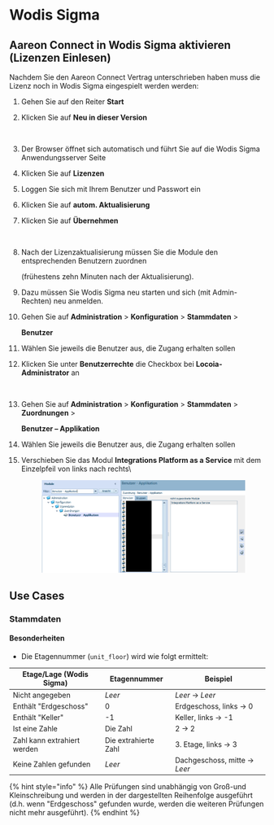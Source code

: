 # Wodis Sigma

## Aareon Connect in Wodis Sigma aktivieren (Lizenzen Einlesen)

Nachdem Sie den Aareon Connect Vertrag unterschrieben haben muss die Lizenz noch in Wodis Sigma eingespielt werden werden:

1. Gehen Sie auf den Reiter **Start**
2.  Klicken Sie auf **Neu in dieser Version**

    <figure><img src="../.gitbook/assets/image (34).png" alt=""><figcaption></figcaption></figure>
3. Der Browser öffnet sich automatisch und führt Sie auf die Wodis Sigma Anwendungsserver Seite
4. Klicken Sie auf **Lizenzen**
5. Loggen Sie sich mit Ihrem Benutzer und Passwort ein
6. Klicken Sie auf **autom. Aktualisierung**
7.  Klicken Sie auf **Übernehmen**

    <figure><img src="../.gitbook/assets/image (35).png" alt=""><figcaption></figcaption></figure>
8.  Nach der Lizenzaktualisierung müssen Sie die Module den entsprechenden Benutzern zuordnen

    (frühestens zehn Minuten nach der Aktualisierung).
9. Dazu müssen Sie Wodis Sigma neu starten und sich (mit Admin-Rechten) neu anmelden.
10. Gehen Sie auf **Administration** > **Konfiguration** > **Stammdaten** >

    **Benutzer**
11. Wählen Sie jeweils die Benutzer aus, die Zugang erhalten sollen
12. Klicken Sie unter **Benutzerrechte** die Checkbox bei **Locoia-Administrator** an

    <figure><img src="../.gitbook/assets/Screenshot 2024-01-22 at 14.34.14.png" alt=""><figcaption></figcaption></figure>
13. Gehen Sie auf **Administration** > **Konfiguration** > **Stammdaten** > **Zuordnungen** >

    **Benutzer – Applikation**
14. Wählen Sie jeweils die Benutzer aus, die Zugang erhalten sollen
15. Verschieben Sie das Modul **Integrations Platform as a Service** mit dem Einzelpfeil von links nach rechts\


    <figure><img src="../.gitbook/assets/image (32).png" alt=""><figcaption></figcaption></figure>

## Use Cases

### Stammdaten

#### Besonderheiten

* Die Etagennummer (`unit_floor`) wird wie folgt ermittelt:

| Etage/Lage (Wodis Sigma)    | Etagennummer         | Beispiel                      |
| --------------------------- | -------------------- | ----------------------------- |
| Nicht angegeben             | _Leer_               | _Leer_ -> _Leer_              |
| Enthält "Erdgeschoss"       | 0                    | Erdgeschoss, links -> 0       |
| Enthält "Keller"            | -1                   | Keller, links -> -1           |
| Ist eine Zahle              | Die Zahl             | 2 -> 2                        |
| Zahl kann extrahiert werden | Die extrahierte Zahl | 3. Etage, links -> 3          |
| Keine Zahlen gefunden       | _Leer_               | Dachgeschoss, mitte -> _Leer_ |

{% hint style="info" %}
Alle Prüfungen sind unabhängig von Groß-und Kleinschreibung und werden in der dargestellten Reihenfolge ausgeführt (d.h. wenn "Erdgeschoss" gefunden wurde, werden die weiteren Prüfungen nicht mehr ausgeführt).
{% endhint %}
